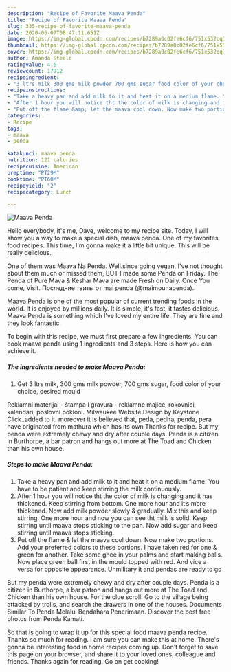 ```yaml
---
description: "Recipe of Favorite Maava Penda"
title: "Recipe of Favorite Maava Penda"
slug: 335-recipe-of-favorite-maava-penda
date: 2020-06-07T08:47:11.651Z
image: https://img-global.cpcdn.com/recipes/b7289a0c02fe6cf6/751x532cq70/maava-penda-recipe-main-photo.jpg
thumbnail: https://img-global.cpcdn.com/recipes/b7289a0c02fe6cf6/751x532cq70/maava-penda-recipe-main-photo.jpg
cover: https://img-global.cpcdn.com/recipes/b7289a0c02fe6cf6/751x532cq70/maava-penda-recipe-main-photo.jpg
author: Amanda Steele
ratingvalue: 4.6
reviewcount: 17912
recipeingredient:
- "3 ltrs milk 300 gms milk powder 700 gms sugar food color of your choice desired mould"
recipeinstructions:
- "Take a heavy pan and add milk to it and heat it on a medium flame. You have to be patient and keep stirring the milk continuously."
- "After 1 hour you will notice tht the color of milk is changing and it has thickened. Keep stirring from bottom. One more hour and it’s more thickened. Now add milk powder slowly &amp; gradually. Mix this and keep stirring. One more hour and now you can see tht milk is solid. Keep stirring until maava stops sticking to the pan. Now add sugar and keep stirring until maava stops sticking."
- "Put off the flame &amp; let the maava cool down. Now make two portions. Add your preferred colors to these portions. I have taken red for one &amp; green for another. Take some ghee in your palms and start making balls. Now place green ball first in the mould topped with red. And vice a versa for opposite appearance. Unmilitary it and pendas are ready to go"
categories:
- Recipe
tags:
- maava
- penda

katakunci: maava penda 
nutrition: 121 calories
recipecuisine: American
preptime: "PT29M"
cooktime: "PT60M"
recipeyield: "2"
recipecategory: Lunch

---
```



![Maava Penda](https://img-global.cpcdn.com/recipes/b7289a0c02fe6cf6/751x532cq70/maava-penda-recipe-main-photo.jpg)

Hello everybody, it's me, Dave, welcome to my recipe site. Today, I will show you a way to make a special dish, maava penda. One of my favorites food recipes. This time, I'm gonna make it a little bit unique. This will be really delicious.

One of them was Maava Na Penda. Well.since going vegan, I&#39;ve not thought about them much or missed them, BUT I made some Penda on Friday. The Penda of Pure Mava &amp; Keshar Mava are made Fresh on Daily. Once You come, Visit. Последние твиты от mai penda (@maimounapenda).

Maava Penda is one of the most popular of current trending foods in the world. It is enjoyed by millions daily. It is simple, it's fast, it tastes delicious. Maava Penda is something which I've loved my entire life. They are fine and they look fantastic.


To begin with this recipe, we must first prepare a few ingredients. You can cook maava penda using 1 ingredients and 3 steps. Here is how you can achieve it.

<!--inarticleads1-->

##### The ingredients needed to make Maava Penda:

1. Get 3 ltrs milk, 300 gms milk powder, 700 gms sugar, food color of your choice, desired mould


Reklamni materijal - štampa I gravura - reklamne majice, rokovnici, kalendari, poslovni pokloni. Milwaukee Website Design by Keystone Click..added to it. moreover it is believed that, peda, pedha, penda, pera have originated from mathura which has its own Thanks for recipe. But my penda were extremely chewy and dry after couple days. Penda is a citizen in Burthorpe, a bar patron and hangs out more at The Toad and Chicken than his own house. 

<!--inarticleads2-->

##### Steps to make Maava Penda:

1. Take a heavy pan and add milk to it and heat it on a medium flame. You have to be patient and keep stirring the milk continuously.
1. After 1 hour you will notice tht the color of milk is changing and it has thickened. Keep stirring from bottom. One more hour and it’s more thickened. Now add milk powder slowly &amp; gradually. Mix this and keep stirring. One more hour and now you can see tht milk is solid. Keep stirring until maava stops sticking to the pan. Now add sugar and keep stirring until maava stops sticking.
1. Put off the flame &amp; let the maava cool down. Now make two portions. Add your preferred colors to these portions. I have taken red for one &amp; green for another. Take some ghee in your palms and start making balls. Now place green ball first in the mould topped with red. And vice a versa for opposite appearance. Unmilitary it and pendas are ready to go


But my penda were extremely chewy and dry after couple days. Penda is a citizen in Burthorpe, a bar patron and hangs out more at The Toad and Chicken than his own house. For the clue scroll: Go to the village being attacked by trolls, and search the drawers in one of the houses. Documents Similar To Penda Melalui Bendahara Penerimaan. Discover the best free photos from Penda Kamati. 

So that is going to wrap it up for this special food maava penda recipe. Thanks so much for reading. I am sure you can make this at home. There's gonna be interesting food in home recipes coming up. Don't forget to save this page on your browser, and share it to your loved ones, colleague and friends. Thanks again for reading. Go on get cooking!
